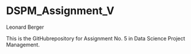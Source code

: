 # DSPM_Assignment_V

Leonard Berger

This is the GitHubrepository for Assignment No. 5 in Data Science Project Management.



